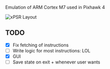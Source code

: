 Emulation of ARM Cortex M7 used in Pixhawk 4

![xPSR Layout](https://documentation-service.arm.com/static/5f8fedcbf86e16515cdbf340)

## TODO
- [X] Fix fetching of instructions
- [ ] Write logic for most instructions: LOL
- [X] GUI
- [ ] Save state on exit + whenever user wants